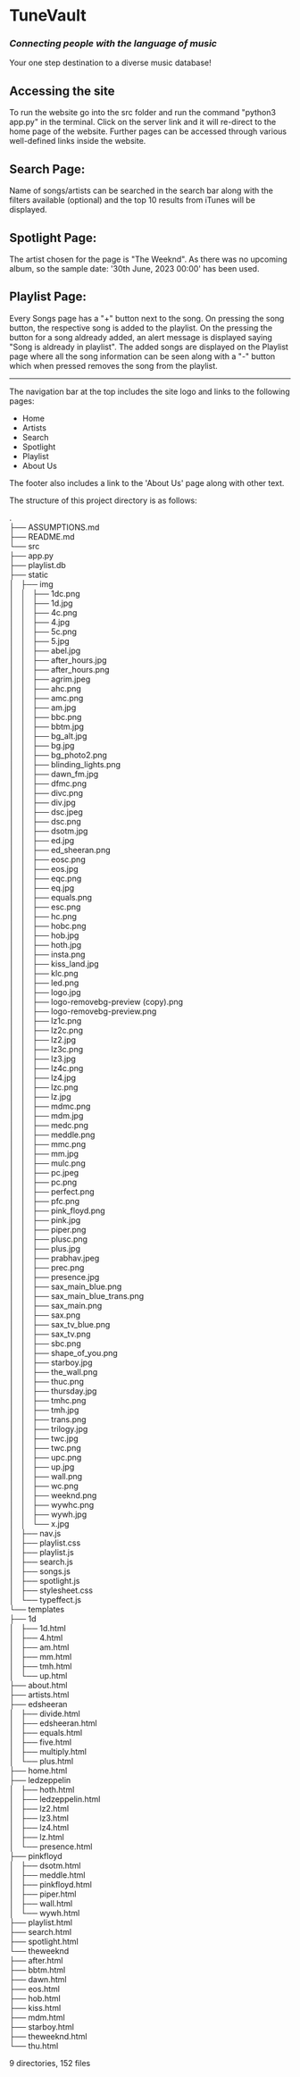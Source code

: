 # TuneVault
### _Connecting people with the language of music_
Your one step destination to a diverse music database!

## Accessing the site
To run the website go into the src folder and run the command "python3 app.py" in the terminal. Click on the server link and it will re-direct to the home page of the website. Further pages can be accessed through various well-defined links inside the website.  
  
## Search Page: 
Name of songs/artists can be searched in the search bar along with the filters available (optional) and the top 10 results from iTunes will be displayed.  
  
## Spotlight Page:  
The artist chosen for the page is "The Weeknd". As there was no upcoming album, so the sample date: '30th June, 2023 00:00' has been used.  
  
## Playlist Page:  
Every Songs page has a "+" button next to the song. On pressing the song button, the respective song is added to the playlist. On the pressing the button for a song aldready added, an alert message is displayed saying "Song is aldready in playlist". The added songs are displayed on the Playlist page where all the song information can be seen along with a "-" button which when pressed removes the song from the playlist.  

*** 
  
The navigation bar at the top includes the site logo and links to the following pages:  
 - Home  
 - Artists  
 - Search  
 - Spotlight  
 - Playlist  
 - About Us  
  
The footer also includes a link to the 'About Us' page along with other text.  
  
The structure of this project directory is as follows:  
  
.  
├── ASSUMPTIONS.md  
├── README.md  
└── src  
    ├── app.py  
    ├── playlist.db  
    ├── static  
    │   ├── img  
    │   │   ├── 1dc.png  
    │   │   ├── 1d.jpg  
    │   │   ├── 4c.png  
    │   │   ├── 4.jpg  
    │   │   ├── 5c.png  
    │   │   ├── 5.jpg  
    │   │   ├── abel.jpg  
    │   │   ├── after_hours.jpg  
    │   │   ├── after_hours.png  
    │   │   ├── agrim.jpeg  
    │   │   ├── ahc.png  
    │   │   ├── amc.png  
    │   │   ├── am.jpg  
    │   │   ├── bbc.png  
    │   │   ├── bbtm.jpg  
    │   │   ├── bg_alt.jpg  
    │   │   ├── bg.jpg  
    │   │   ├── bg_photo2.png  
    │   │   ├── blinding_lights.png  
    │   │   ├── dawn_fm.jpg  
    │   │   ├── dfmc.png  
    │   │   ├── divc.png  
    │   │   ├── div.jpg  
    │   │   ├── dsc.jpeg  
    │   │   ├── dsc.png  
    │   │   ├── dsotm.jpg  
    │   │   ├── ed.jpg  
    │   │   ├── ed_sheeran.png  
    │   │   ├── eosc.png  
    │   │   ├── eos.jpg  
    │   │   ├── eqc.png  
    │   │   ├── eq.jpg  
    │   │   ├── equals.png  
    │   │   ├── esc.png  
    │   │   ├── hc.png  
    │   │   ├── hobc.png  
    │   │   ├── hob.jpg  
    │   │   ├── hoth.jpg  
    │   │   ├── insta.png  
    │   │   ├── kiss_land.jpg  
    │   │   ├── klc.png  
    │   │   ├── led.png  
    │   │   ├── logo.jpg  
    │   │   ├── logo-removebg-preview (copy).png  
    │   │   ├── logo-removebg-preview.png  
    │   │   ├── lz1c.png  
    │   │   ├── lz2c.png  
    │   │   ├── lz2.jpg  
    │   │   ├── lz3c.png  
    │   │   ├── lz3.jpg  
    │   │   ├── lz4c.png  
    │   │   ├── lz4.jpg  
    │   │   ├── lzc.png  
    │   │   ├── lz.jpg  
    │   │   ├── mdmc.png  
    │   │   ├── mdm.jpg  
    │   │   ├── medc.png  
    │   │   ├── meddle.png  
    │   │   ├── mmc.png  
    │   │   ├── mm.jpg  
    │   │   ├── mulc.png  
    │   │   ├── pc.jpeg  
    │   │   ├── pc.png  
    │   │   ├── perfect.png  
    │   │   ├── pfc.png  
    │   │   ├── pink_floyd.png  
    │   │   ├── pink.jpg  
    │   │   ├── piper.png  
    │   │   ├── plusc.png  
    │   │   ├── plus.jpg  
    │   │   ├── prabhav.jpeg  
    │   │   ├── prec.png  
    │   │   ├── presence.jpg  
    │   │   ├── sax_main_blue.png  
    │   │   ├── sax_main_blue_trans.png  
    │   │   ├── sax_main.png  
    │   │   ├── sax.png  
    │   │   ├── sax_tv_blue.png  
    │   │   ├── sax_tv.png  
    │   │   ├── sbc.png  
    │   │   ├── shape_of_you.png  
    │   │   ├── starboy.jpg  
    │   │   ├── the_wall.png  
    │   │   ├── thuc.png  
    │   │   ├── thursday.jpg  
    │   │   ├── tmhc.png  
    │   │   ├── tmh.jpg  
    │   │   ├── trans.png  
    │   │   ├── trilogy.jpg  
    │   │   ├── twc.jpg  
    │   │   ├── twc.png  
    │   │   ├── upc.png  
    │   │   ├── up.jpg  
    │   │   ├── wall.png  
    │   │   ├── wc.png  
    │   │   ├── weeknd.png  
    │   │   ├── wywhc.png  
    │   │   ├── wywh.jpg  
    │   │   └── x.jpg  
    │   ├── nav.js  
    │   ├── playlist.css  
    │   ├── playlist.js  
    │   ├── search.js  
    │   ├── songs.js  
    │   ├── spotlight.js  
    │   ├── stylesheet.css  
    │   └── typeffect.js  
    └── templates  
        ├── 1d  
        │   ├── 1d.html  
        │   ├── 4.html  
        │   ├── am.html  
        │   ├── mm.html  
        │   ├── tmh.html  
        │   └── up.html  
        ├── about.html  
        ├── artists.html  
        ├── edsheeran  
        │   ├── divide.html  
        │   ├── edsheeran.html  
        │   ├── equals.html  
        │   ├── five.html  
        │   ├── multiply.html  
        │   └── plus.html  
        ├── home.html  
        ├── ledzeppelin  
        │   ├── hoth.html  
        │   ├── ledzeppelin.html  
        │   ├── lz2.html  
        │   ├── lz3.html  
        │   ├── lz4.html  
        │   ├── lz.html  
        │   └── presence.html  
        ├── pinkfloyd  
        │   ├── dsotm.html  
        │   ├── meddle.html  
        │   ├── pinkfloyd.html  
        │   ├── piper.html  
        │   ├── wall.html  
        │   └── wywh.html  
        ├── playlist.html  
        ├── search.html  
        ├── spotlight.html  
        └── theweeknd  
            ├── after.html  
            ├── bbtm.html  
            ├── dawn.html  
            ├── eos.html  
            ├── hob.html  
            ├── kiss.html  
            ├── mdm.html  
            ├── starboy.html  
            ├── theweeknd.html  
            └── thu.html  
              
9 directories, 152 files              

